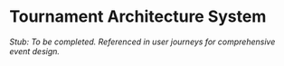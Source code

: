 # Tournament Architecture System

_Stub: To be completed. Referenced in user journeys for comprehensive event design._
